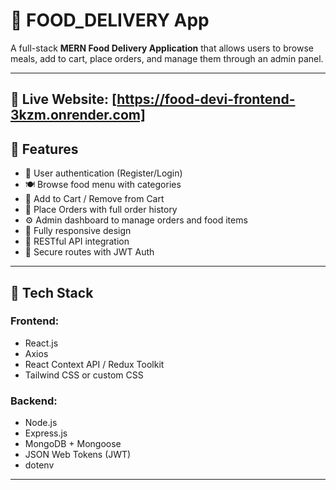 # 🍔 FOOD_DELIVERY App

A full-stack **MERN Food Delivery Application** that allows users to browse meals, add to cart, place orders, and manage them through an admin panel.

---

🔗 Live Website: [https://food-devi-frontend-3kzm.onrender.com]
---

## 🚀 Features

- 👤 User authentication (Register/Login)
- 🍽️ Browse food menu with categories
- 🛒 Add to Cart / Remove from Cart
- 🧾 Place Orders with full order history
- ⚙️ Admin dashboard to manage orders and food items
- 📱 Fully responsive design
- 🔄 RESTful API integration
- 🔐 Secure routes with JWT Auth

---

## 🧰 Tech Stack

### Frontend:
- React.js
- Axios
- React Context API / Redux Toolkit
- Tailwind CSS or custom CSS

### Backend:
- Node.js
- Express.js
- MongoDB + Mongoose
- JSON Web Tokens (JWT)
- dotenv

---




